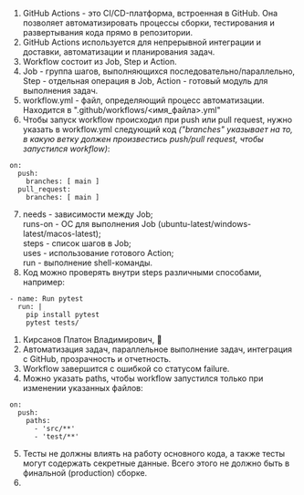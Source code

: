 1. GitHub Actions - это CI/CD-платформа, встроенная в GitHub. Она позволяет автоматизировать процессы сборки, тестирования и развертывания кода прямо в репозитории.  
2. GitHub Actions используется для непрерывной интеграции и доставки, автоматизации и планирования задач.  
3. Workflow состоит из Job, Step и Action.
4. Job - группа шагов, выполняющихся последовательно/параллельно, Step - отдельная операция в Job, Action - готовый модуль для выполнения задач.  
5. workflow.yml - файл, определяющий процесс автоматизации. Находится в ".github/workflows/<имя_файла>.yml"  
6. Чтобы запуск workflow происходил при push или pull request, нужно указать в workflow.yml следующий код _("branches" указывает на то, в какую ветку должен произвестись push/pull request, чтобы запустился workflow)_:
```
on:
  push:
    branches: [ main ]
  pull_request:
    branches: [ main ]
```
7. needs - зависимости между Job;  
runs-on - ОС для выполнения Job (ubuntu-latest/windows-latest/macos-latest);  
steps - список шагов в Job;  
uses - использование готового Action;  
run	- выполнение shell-команды.
8. Код можно проверять внутри steps различными способами, например:
```
- name: Run pytest
  run: |
    pip install pytest
    pytest tests/
```


1. Кирсанов Платон Владимирович, 🐷
2. Автоматизация задач, параллельное выполнение задач, интеграция с GitHub, прозрачность и отчетность.
3. Workflow завершится с ошибкой со статусом failure.
4. Можно указать paths, чтобы workflow запустился только при изменении указанных файлов:
```
on:
  push:
    paths:
      - 'src/**'
      - 'test/**'
```
5. Тесты не должны влиять на работу основного кода, а также тесты могут содержать секретные данные. Всего этого не должно быть в финальной (production) сборке.
6. 